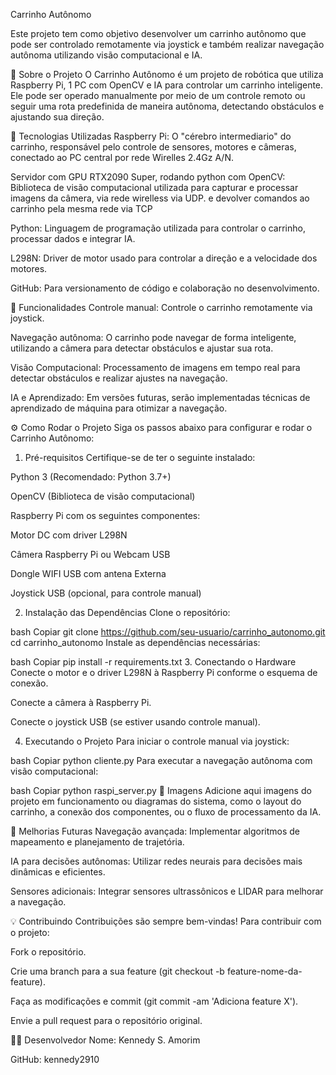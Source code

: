 Carrinho Autônomo
<!-- Se tiver uma imagem do carrinho, adicione aqui -->

Este projeto tem como objetivo desenvolver um carrinho autônomo que pode ser controlado remotamente via joystick e também realizar navegação autônoma utilizando visão computacional e IA.

🚗 Sobre o Projeto
O Carrinho Autônomo é um projeto de robótica que utiliza Raspberry Pi,  1 PC com OpenCV e IA para controlar um carrinho inteligente. Ele pode ser operado manualmente por meio de um controle remoto ou seguir uma rota predefinida de maneira autônoma, detectando obstáculos e ajustando sua direção.

🔧 Tecnologias Utilizadas
Raspberry Pi: O "cérebro intermediario" do carrinho, responsável pelo controle de sensores, motores e câmeras, conectado ao PC central por rede Wirelles 2.4Gz A/N.

Servidor com GPU RTX2090 Super, rodando python com OpenCV: Biblioteca de visão computacional utilizada para capturar e processar imagens da câmera, via rede wirelless via UDP. e devolver comandos ao carrinho pela mesma rede via TCP 

Python: Linguagem de programação utilizada para controlar o carrinho, processar dados e integrar IA.

L298N: Driver de motor usado para controlar a direção e a velocidade dos motores.

GitHub: Para versionamento de código e colaboração no desenvolvimento.

🎯 Funcionalidades
Controle manual: Controle o carrinho remotamente via joystick.

Navegação autônoma: O carrinho pode navegar de forma inteligente, utilizando a câmera para detectar obstáculos e ajustar sua rota.

Visão Computacional: Processamento de imagens em tempo real para detectar obstáculos e realizar ajustes na navegação.

IA e Aprendizado: Em versões futuras, serão implementadas técnicas de aprendizado de máquina para otimizar a navegação.

⚙️ Como Rodar o Projeto
Siga os passos abaixo para configurar e rodar o Carrinho Autônomo:

1. Pré-requisitos
Certifique-se de ter o seguinte instalado:

Python 3 (Recomendado: Python 3.7+)

OpenCV (Biblioteca de visão computacional)

Raspberry Pi com os seguintes componentes:

Motor DC com driver L298N

Câmera Raspberry Pi ou Webcam USB

Dongle WIFI USB com antena Externa

Joystick USB (opcional, para controle manual)

2. Instalação das Dependências
Clone o repositório:

bash
Copiar
git clone https://github.com/seu-usuario/carrinho_autonomo.git
cd carrinho_autonomo
Instale as dependências necessárias:

bash
Copiar
pip install -r requirements.txt
3. Conectando o Hardware
Conecte o motor e o driver L298N à Raspberry Pi conforme o esquema de conexão.

Conecte a câmera à Raspberry Pi.

Conecte o joystick USB (se estiver usando controle manual).

4. Executando o Projeto
Para iniciar o controle manual via joystick:

bash
Copiar
python cliente.py
Para executar a navegação autônoma com visão computacional:

bash
Copiar
python raspi_server.py
📸 Imagens
Adicione aqui imagens do projeto em funcionamento ou diagramas do sistema, como o layout do carrinho, a conexão dos componentes, ou o fluxo de processamento da IA.

🚀 Melhorias Futuras
Navegação avançada: Implementar algoritmos de mapeamento e planejamento de trajetória.

IA para decisões autônomas: Utilizar redes neurais para decisões mais dinâmicas e eficientes.

Sensores adicionais: Integrar sensores ultrassônicos e LIDAR para melhorar a navegação.

💡 Contribuindo
Contribuições são sempre bem-vindas! Para contribuir com o projeto:

Fork o repositório.

Crie uma branch para a sua feature (git checkout -b feature-nome-da-feature).

Faça as modificações e commit (git commit -am 'Adiciona feature X').

Envie a pull request para o repositório original.

👨‍💻 Desenvolvedor
Nome: Kennedy S. Amorim

GitHub: kennedy2910

